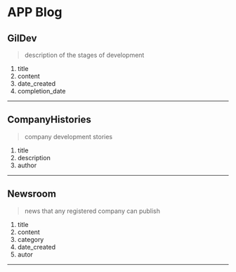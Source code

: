 # APP Blog
## GilDev
> description of the stages of development

1. title
2. content
3. date_created
4. completion_date
***

## CompanyHistories
> company development stories

1. title
2. description 
3. author
***

## Newsroom
> news that any registered company can publish

1. title
2. content
3. category
4. date_created
5. autor
***
